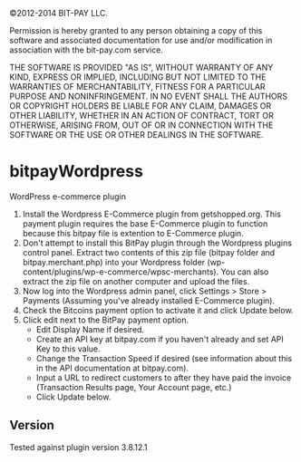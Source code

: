 ©2012-2014 BIT-PAY LLC.

Permission is hereby granted to any person obtaining a copy of this software
and associated documentation for use and/or modification in association with
the bit-pay.com service.

THE SOFTWARE IS PROVIDED "AS IS", WITHOUT WARRANTY OF ANY KIND, EXPRESS OR
IMPLIED, INCLUDING BUT NOT LIMITED TO THE WARRANTIES OF MERCHANTABILITY,
FITNESS FOR A PARTICULAR PURPOSE AND NONINFRINGEMENT. IN NO EVENT SHALL THE
AUTHORS OR COPYRIGHT HOLDERS BE LIABLE FOR ANY CLAIM, DAMAGES OR OTHER
LIABILITY, WHETHER IN AN ACTION OF CONTRACT, TORT OR OTHERWISE, ARISING FROM,
OUT OF OR IN CONNECTION WITH THE SOFTWARE OR THE USE OR OTHER DEALINGS IN
THE SOFTWARE.


bitpayWordpress
===============

WordPress e-commerce plugin

1. Install the Wordpress E-Commerce plugin from getshopped.org. This payment plugin requires the base E-Commerce plugin to function because this bitpay file is extention to E-Commerce plugin.
2. Don't attempt to install this BitPay plugin through the Wordpress plugins control panel.  Extract two contents of this zip file (bitpay folder and bitpay.merchant.php) into your Wordpress folder (wp-content/plugins/wp-e-commerce/wpsc-merchants).  You can also extract the zip file on another computer and upload the files.
3. Now log into the Wordpress admin panel, click Settings > Store > Payments (Assuming you've already installed E-Commerce plugin).
4. Check the Bitcoins payment option to activate it and click Update below.
5. Click edit next to the BitPay payment option.
    * Edit Display Name if desired.
    * Create an API key at bitpay.com if you haven't already and set API Key to this value.
    * Change the Transaction Speed if desired (see information about this in the API documentation at bitpay.com).
    * Input a URL to redirect customers to after they have paid the invoice (Transaction Results page, Your Account page, etc.)
    * Click Update below.


Version
-------
Tested against plugin version 3.8.12.1
